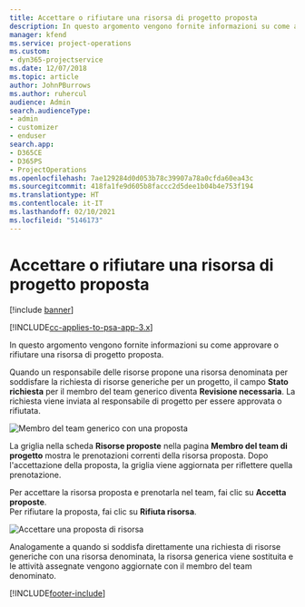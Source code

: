 ```yaml
---
title: Accettare o rifiutare una risorsa di progetto proposta
description: In questo argomento vengono fornite informazioni su come approvare o rifiutare una risorsa di progetto proposta.
manager: kfend
ms.service: project-operations
ms.custom:
- dyn365-projectservice
ms.date: 12/07/2018
ms.topic: article
author: JohnPBurrows
ms.author: ruhercul
audience: Admin
search.audienceType:
- admin
- customizer
- enduser
search.app:
- D365CE
- D365PS
- ProjectOperations
ms.openlocfilehash: 7ae129284d0d053b78c39907a78a0cfda60ea43c
ms.sourcegitcommit: 418fa1fe9d605b8faccc2d5dee1b04b4e753f194
ms.translationtype: HT
ms.contentlocale: it-IT
ms.lasthandoff: 02/10/2021
ms.locfileid: "5146173"
---
```

# <a name="accept-or-reject-a-proposed-project-resource"></a>Accettare o rifiutare una risorsa di progetto proposta

[!include [banner](../includes/psa-now-project-operations.md)]

[!INCLUDE[cc-applies-to-psa-app-3.x](../includes/cc-applies-to-psa-app-3x.md)]

In questo argomento vengono fornite informazioni su come approvare o rifiutare una risorsa di progetto proposta.

Quando un responsabile delle risorse propone una risorsa denominata per soddisfare la richiesta di risorse generiche per un progetto, il campo **Stato richiesta** per il membro del team generico diventa **Revisione necessaria**. La richiesta viene inviata al responsabile di progetto per essere approvata o rifiutata.

![Membro del team generico con una proposta](media/RM-how-to-19.png)

La griglia nella scheda **Risorse proposte** nella pagina **Membro del team di progetto** mostra le prenotazioni correnti della risorsa proposta. Dopo l'accettazione della proposta, la griglia viene aggiornata per riflettere quella prenotazione. 

Per accettare la risorsa proposta e prenotarla nel team, fai clic su **Accetta proposte**.  
Per rifiutare la proposta, fai clic su **Rifiuta risorsa**.

![Accettare una proposta di risorsa](media/RM-how-to-20.png) 

Analogamente a quando si soddisfa direttamente una richiesta di risorse generiche con una risorsa denominata, la risorsa generica viene sostituita e le attività assegnate vengono aggiornate con il membro del team denominato.


[!INCLUDE[footer-include](../includes/footer-banner.md)]